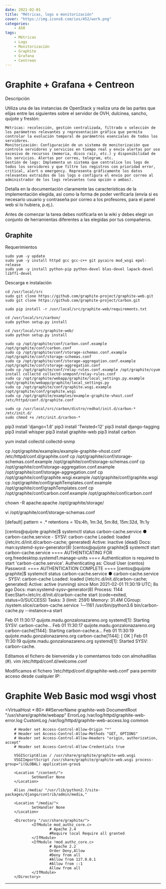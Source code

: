 ```yaml
---
date: 2021-02-01
title: "Métricas, logs o monitorización"
cover: "https://img.icons8.com/ios/452/work.png"
categories: 
    - ASO
tags:
    - Métricas
    - Logs
    - Monitorización
    - Graphite
    - Grafana
    - Centreon
---
```


# Graphite + Grafana + Centreon

Descripción

Utiliza una de las instancias de OpenStack y realiza una de las partes que elijas entre las siguientes sobre el servidor de OVH, dulcinea, sancho, quijote y frestón:

    Métricas: recolección, gestión centralizada, filtrado o selección de los parámetros relevantes y representación gráfica que permita controlar la evolución temporal de parámetros esenciales de todos los servidores.
    Monitorización: Configuración de un sistema de monitorización que controle servidores y servicios en tiempo real y envíe alertas por uso excesivo de recursos (memoria, disco raíz, etc.) y disponibilidad de los servicios. Alertas por correo, telegram, etc.
    Gestión de logs: Implementa un sistema que centralice los logs de todos los servidores y que filtre los registros con prioridad error, critical, alert o emergency. Representa gráficamente los datos relevantes extraídos de los logs o configura el envío por correo al administrador de los logs relevantes (una opción o ambas).

Detalla en la documentación claramente las características de la implementación elegida, así como la forma de poder verificarla (envía si es necesario usuario y contraseña por correo a los profesores, para el panel web si lo hubiera, p.ej.).

Antes de comenzar la tarea debes notificarla en la wiki y debes elegir un conjunto de herramientas diferentes a las elegidas por tus compañeros.

## Graphite

Requerimientos
```shell
sudo yum -y update
sudo yum -y install httpd gcc gcc-c++ git pycairo mod_wsgi epel-release
sudo yum -y install python-pip python-devel blas-devel lapack-devel libffi-devel
```

Descarga e instalación
```shell
cd /usr/local/src
sudo git clone https://github.com/graphite-project/graphite-web.git
sudo git clone https://github.com/graphite-project/carbon.git
 
sudo pip install -r /usr/local/src/graphite-web/requirements.txt
 
cd /usr/local/src/carbon/
sudo python setup.py install
 
cd /usr/local/src/graphite-web/
sudo python setup.py install
 
sudo cp /opt/graphite/conf/carbon.conf.example /opt/graphite/conf/carbon.conf
sudo cp /opt/graphite/conf/storage-schemas.conf.example /opt/graphite/conf/storage-schemas.conf
sudo cp /opt/graphite/conf/storage-aggregation.conf.example /opt/graphite/conf/storage-aggregation.conf
sudo cp /opt/graphite/conf/relay-rules.conf.example /opt/graphite/cyum install collectd collectd-snmponf/relay-rules.conf
sudo cp /opt/graphite/webapp/graphite/local_settings.py.example /opt/graphite/webapp/graphite/local_settings.py
sudo cp /opt/graphite/conf/graphite.wsgi.example /opt/graphite/conf/graphite.wsgi
sudo cp /opt/graphite/examples/example-graphite-vhost.conf /etc/httpd/conf.d/graphite.conf
 
sudo cp /usr/local/src/carbon/distro/redhat/init.d/carbon-* /etc/init.d/
sudo chmod +x /etc/init.d/carbon-*
```

pip3 install 'django<1.6'
pip3 install 'Twisted<12'
pip3 install django-tagging
pip3 install whisper
pip3 install graphite-web
pip3 install carbon

yum install collectd collectd-snmp

cp /opt/graphite/examples/example-graphite-vhost.conf /etc/httpd/conf.d/graphite.conf
cp /opt/graphite/conf/storage-schemas.conf.example /opt/graphite/conf/storage-schemas.conf
cp /opt/graphite/conf/storage-aggregation.conf.example /opt/graphite/conf/storage-aggregation.conf
cp /opt/graphite/conf/graphite.wsgi.example /opt/graphite/conf/graphite.wsgi
cp /opt/graphite/conf/graphTemplates.conf.example /opt/graphite/conf/graphTemplates.conf
cp /opt/graphite/conf/carbon.conf.example /opt/graphite/conf/carbon.conf

chown -R apache:apache /opt/graphite/storage/

vi /opt/graphite/conf/storage-schemas.conf

[default]
pattern = .*
retentions = 10s:4h, 1m:3d, 5m:8d, 15m:32d, 1h:1y

[centos@quijote graphite]$ systemctl status carbon-cache.service
● carbon-cache.service - SYSV: carbon-cache
   Loaded: loaded (/etc/rc.d/init.d/carbon-cache; generated)
   Active: inactive (dead)
     Docs: man:systemd-sysv-generator(8)
[centos@quijote graphite]$ systemctl start carbon-cache.service
==== AUTHENTICATING FOR org.freedesktop.systemd1.manage-units ====
Authentication is required to start 'carbon-cache.service'.
Authenticating as: Cloud User (centos)
Password: 
==== AUTHENTICATION COMPLETE ====
[centos@quijote graphite]$ systemctl status carbon-cache.service
● carbon-cache.service - SYSV: carbon-cache
   Loaded: loaded (/etc/rc.d/init.d/carbon-cache; generated)
   Active: active (running) since Mon 2021-02-01 11:30:19 UTC; 8s ago
     Docs: man:systemd-sysv-generator(8)
  Process: 1144 ExecStart=/etc/rc.d/init.d/carbon-cache start (code=exited, status=0/SUCCESS)
    Tasks: 3 (limit: 2591)
   Memory: 31.4M
   CGroup: /system.slice/carbon-cache.service
           └─1161 /usr/bin/python3.6 bin/carbon-cache.py --instance=a start

Feb 01 11:30:17 quijote.madu.gonzalonazareno.org systemd[1]: Starting SYSV: carbon-cache...
Feb 01 11:30:17 quijote.madu.gonzalonazareno.org carbon-cache[1144]: Starting carbon-cache:a...
Feb 01 11:30:19 quijote.madu.gonzalonazareno.org carbon-cache[1144]: [  OK  ]
Feb 01 11:30:19 quijote.madu.gonzalonazareno.org systemd[1]: Started SYSV: carbon-cache.


Editamos el fichero de bienvenida y lo comentamos todo con almohadillas (#).
vim /etc/httpd/conf.d/welcome.conf




Modificamos el fichero ‘/etc/httpd/conf.d/graphite-web.conf’ para permitir acceso desde cualquier IP:

# Graphite Web Basic mod wsgi vhost 
<VirtualHost *:80>
        ##ServerName graphite-web 
        DocumentRoot "/usr/share/graphite/webapp"
        ErrorLog /var/log/httpd/graphite-web-error.log 
        CustomLog /var/log/httpd/graphite-web-access.log common

        # Header set Access-Control-Allow-Origin "*" 
        # Header set Access-Control-Allow-Methods "GET, OPTIONS" 
        # Header set Access-Control-Allow-Headers "origin, authorization, accept" 
        # Header set Access-Control-Allow-Credentials true 

        VSGIScriptAlias / /usr/share/graphite/graphite-web.wsgi
        VSGIImportScript /usr/share/graphite/graphite-web.wsgi process-group="i(GLOBAL) application-grou$
 
        <Location "/content/"> 
                SetHandler None 
        </Location>

        Alias /media/ "/usr/lib/python2.7/site-packages/django/contrib/admin/media,"

        <Location "/media/"> 
                SetHandler None 
        </Location>

        <Directory "/usr/share/graphite/"> 
                <IfModule mod_authz_core.c> 
                        # Apache 2.4 
                        #Require local Require all granted 
                </IfModule> 
                <IfModule !mod_authz_core.c> 
                        # Apache 2.2 
                        Order Deny,Allow 
                        #Deny from all 
                        #Allow from 127.0.0.1 
                        #Allow from ::1 
                        Allow from all 
                </IfModule> 
        </Directory>
</VirtualHost> 

----------------------------------------------------------------------------


